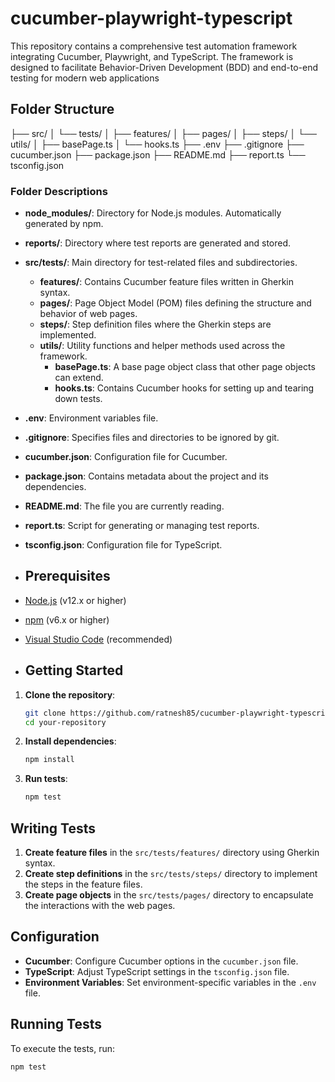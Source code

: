 # cucumber-playwright-typescript
This repository contains a comprehensive test automation framework integrating Cucumber, Playwright, and TypeScript. The framework is designed to facilitate Behavior-Driven Development (BDD) and end-to-end testing for modern web applications
## Folder Structure
├── src/
│ └── tests/
│ ├── features/
│ ├── pages/
│ ├── steps/
│ └── utils/
│ ├── basePage.ts
│ └── hooks.ts
├── .env
├── .gitignore
├── cucumber.json
├── package.json
├── README.md
├── report.ts
└── tsconfig.json

### Folder Descriptions

- **node_modules/**: Directory for Node.js modules. Automatically generated by npm.
- **reports/**: Directory where test reports are generated and stored.
- **src/tests/**: Main directory for test-related files and subdirectories.
  - **features/**: Contains Cucumber feature files written in Gherkin syntax.
  - **pages/**: Page Object Model (POM) files defining the structure and behavior of web pages.
  - **steps/**: Step definition files where the Gherkin steps are implemented.
  - **utils/**: Utility functions and helper methods used across the framework.
    - **basePage.ts**: A base page object class that other page objects can extend.
    - **hooks.ts**: Contains Cucumber hooks for setting up and tearing down tests.
- **.env**: Environment variables file.
- **.gitignore**: Specifies files and directories to be ignored by git.
- **cucumber.json**: Configuration file for Cucumber.
- **package.json**: Contains metadata about the project and its dependencies.
- **README.md**: The file you are currently reading.
- **report.ts**: Script for generating or managing test reports.
- **tsconfig.json**: Configuration file for TypeScript.

- ## Prerequisites

- [Node.js](https://nodejs.org/) (v12.x or higher)
- [npm](https://www.npmjs.com/) (v6.x or higher)
- [Visual Studio Code](https://code.visualstudio.com/) (recommended)

- ## Getting Started

1. **Clone the repository**:

    ```sh
    git clone https://github.com/ratnesh85/cucumber-playwright-typescript
    cd your-repository
    ```

2. **Install dependencies**:

    ```sh
    npm install
    ```

3. **Run tests**:

    ```sh
    npm test
    ```

## Writing Tests

1. **Create feature files** in the `src/tests/features/` directory using Gherkin syntax.
2. **Create step definitions** in the `src/tests/steps/` directory to implement the steps in the feature files.
3. **Create page objects** in the `src/tests/pages/` directory to encapsulate the interactions with the web pages.

## Configuration

- **Cucumber**: Configure Cucumber options in the `cucumber.json` file.
- **TypeScript**: Adjust TypeScript settings in the `tsconfig.json` file.
- **Environment Variables**: Set environment-specific variables in the `.env` file.

## Running Tests

To execute the tests, run:

```sh
npm test
